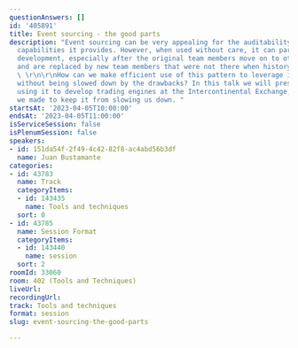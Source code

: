 ```yaml
---
questionAnswers: []
id: '405891'
title: Event sourcing - the good parts
description: "Event sourcing can be very appealing for the auditability and replay
  capabilities it provides. However, when used without care, it can paralyze application
  development, especially after the original team members move on to other things
  and are replaced by new team members that were not there when history was written.
  \ \r\n\r\nHow can we make efficient use of this pattern to leverage its benefits
  without being slowed down by the drawbacks? In this talk we will present our experience
  using it to develop trading engines at the Intercontinental Exchange, and the tradeoffs
  we made to keep it from slowing us down. "
startsAt: '2023-04-05T10:00:00'
endsAt: '2023-04-05T11:00:00'
isServiceSession: false
isPlenumSession: false
speakers:
- id: 151da54f-2f49-4c42-82f8-ac4abd56b3df
  name: Juan Bustamante
categories:
- id: 43783
  name: Track
  categoryItems:
  - id: 143435
    name: Tools and techniques
  sort: 0
- id: 43785
  name: Session Format
  categoryItems:
  - id: 143440
    name: session
  sort: 2
roomId: 33060
room: 402 (Tools and Techniques)
liveUrl: 
recordingUrl: 
track: Tools and techniques
format: session
slug: event-sourcing-the-good-parts

---
```

